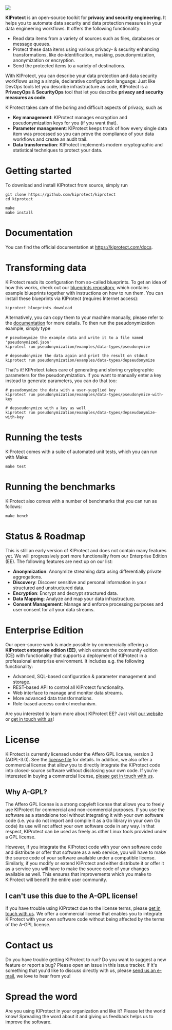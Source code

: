 ![](https://kiprotect.com/static/images/logos/kip-logo-blue.png)

**KIProtect** is an open-source toolkit for **privacy and security engineering**. It
helps you to automate data security and data protection measures in your
data engineering workflows. It offers the following functionality:

- Read data items from a variety of sources such as files, databases or
  message queues.
- Protect these data items using various privacy- & security enhancing
  transformations, like de-identification, masking, pseudonymization,
  anonymization or encryption.
- Send the protected items to a variety of destinations.

With KIProtect, you can describe your data protection and data security
workflows using a simple, declarative configuration language: Just like DevOps
tools let you describe infrastructure as code, KIProtect is a **PrivacyOps** &
**SecurityOps** tool that let you describe **privacy and security measures
as code**.

KIProtect takes care of the boring and difficult aspects of privacy, such as

- **Key management**: KIProtect manages encryption and pseudonymization
  keys for you (if you want that).
- **Parameter management**: KIProtect keeps track of how every single data item
  was processed so you can prove the compliance of your data workflows
  and create an audit trail.
- **Data transformation**: KIProtect implements modern cryptographic and
  statistical techniques to protect your data.

# Getting started

To download and install KIProtect from source, simply run

    git clone https://github.com/kiprotect/kiprotect
    cd kiprotect

    make
    make install

# Documentation

You can find the official documentation at https://kiprotect.com/docs.

# Transforming data

KIProtect reads its configuration from so-called blueprints. To get an idea
of how this works, check out our
[blueprints repository](https://github.com/kiprotect/blueprints), which contains
example blueprints together with instructions on how to run them. You can
install these blueprints via KIProtect (requires Internet access):

    kiprotect blueprints download

Alternatively, you can copy them to your machine manually, please refer to the
[documentation](https://kiprotect.com/docs/components/blueprints) for more details.
To then run the pseudonymization example, simply type

    # pseudonymize the example data and write it to a file named 'pseudonymized.json'
    kiprotect run pseudonymization/examples/data-types/pseudonymize

    # depseudonymize the data again and print the result on stdout
    kiprotect run pseudonymization/examples/data-types/depseudonymize

That's it! KIProtect takes care of generating and storing cryptographic
parameters for the pseudonymization. If you want to manually enter a key instead
to generate parameters, you can do that too:

    # pseudonymize the data with a user-supplied key
    kiprotect run pseudonymization/examples/data-types/pseudonymize-with-key

    # depseudonymize with a key as well
    kiprotect run pseudonymization/examples/data-types/depseudonymize-with-key

# Running the tests

KIProtect comes with a suite of automated unit tests, which you can run with
Make:

    make test

# Running the benchmarks

KIProtect also comes with a number of benchmarks that you can run as follows:

    make bench

# Status & Roadmap

This is still an early version of KIProtect and does not contain many features
yet. We will progressively port more functionality from our Enterprise Edition
(EE). The following features are next up on our list:

- **Anonymization**: Anonymize streaming data using differentially private
  aggregations.
- **Discovery**: Discover sensitive and personal information in your structured
  and unstructured data.
- **Encryption**: Encrypt and decrypt structured data.
- **Data Mapping**: Analyze and map your data infrastructure.
- **Consent Management**: Manage and enforce processing purposes and
  user consent for all your data streams.

# Enterprise Edition

Our open-source work is made possible by commercially offering a **KIProtect
enterprise edition (EE)**, which extends the community edition (CE) with
functionality that supports a deployment of KIProtect in a professional
enterprise environment. It includes e.g. the following functionality:

- Advanced, SQL-based configuration & parameter management and storage.
- REST-based API to control all KIProtect functionality.
- Web interface to manage and monitor data streams.
- More advanced data transformations.
- Role-based access control mechanism.

Are you interested to learn more about KIProtect EE? Just visit
[our website](https://kiprotect.com) or [get in touch with us](mailto:ee@kiprotect.com)!

# License

KIProtect is currently licensed under the Affero GPL license, version 3 (AGPL-3.0). See the
[license file](LICENSE) for details. In addition, we also offer a commercial license
that allow you to directly integrate the KIProtect code into closed-source software
without disclosing your own code. If you're interested in buying a commercial license,
[please get in touch with us](mailto:ce@kiprotect.com).

## Why A-GPL?

The Affero GPL license is a strong copyleft license that allows you to freely use
KIProtect for commercial and non-commercial purposes. If you use the software as a
standalone tool without integrating it with your own software code (i.e. you do not
import and compile it as a Go library in your own Go code) its use will not
affect your own software code in any way. In that respect, KIProtect can be used
as freely as other Linux tools provided under a GPL license. 

However, if you integrate the KIProtect code with your own software code and distribute
or offer that software as a web service, you will have to make the source
code of your software available under a compatible license. Similarly, if you modify
or extend KIProtect and either distribute it or offer it as a service you will have
to make the source code of your changes available as well. This ensures that improvements
which you make to KIProtect will benefit the entire user community.

## I can't use this due  to the A-GPL license!

If you have trouble using KIProtect due to the license terms, please
[get in touch with us](mailto:ce@kiprotect.com). We offer a commercial license 
that enables you to integrate KIProtect with your own software code without
being affected by the terms of the A-GPL license.

# Contact us

Do you have trouble getting KIProtect to run? Do you want to suggest a new
feature or report a bug? Please open an issue in this issue tracker. If
it's something that you'd like to discuss directly with us, please
[send us an e-mail](ce@kiprotect.com), we love to hear from you!

# Spread the word

Are you using KIProtect in your organization and like it? Please let the world
know! Spreading the word about it and giving us feedback helps us to improve
the software.
